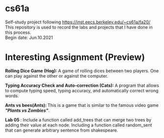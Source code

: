 # cs61a
Self-study project following https://inst.eecs.berkeley.edu/~cs61a/fa20/ <br />
This repository is used to record the labs and projects that I have done in this process. <br />
Begin date: Jun.10.2021

# Interesting Assignment (Preview)
<b >Rolling Dice Game (Hog):  </b> A game of rolling dices between two players. One can play against the other or against the computer.

<b>Typing Accuracy Check and Auto-correction (Cats): </b> A program that allows to compute typing speed, typing accuracy, and automatically correct wrong words.

<b>Ants vs bees(Ants): </b> This is a game that is similar to the famous video game <b><i> "Plants vs Zombies"</b></i>. 

<b> Lab 05 </b>: Include a function called add_trees that can merge two trees by adding their value at each node. Including a function called random_sent that can generate arbitrary sentence from shakespeare.
